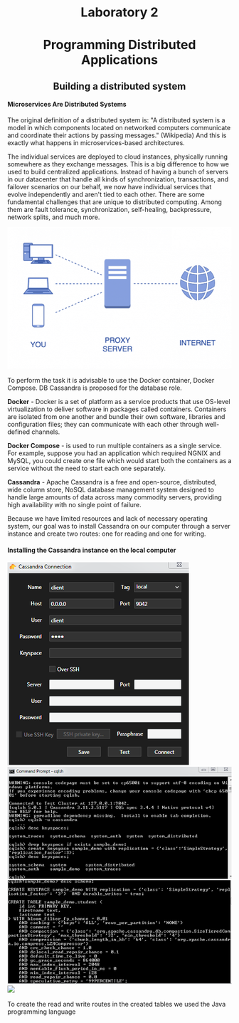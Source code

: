 # <center> Laboratory 2 </center>
# <center> Programming Distributed Applications </center>
## <center> Building a distributed system </center>

#### Microservices Are Distributed Systems
The original definition of a distributed system is: 
"A distributed system is a model in which components 
located on networked computers communicate and coordinate 
their actions by passing messages." (Wikipedia) And this is
exactly what happens in microservices-based architectures.

The individual services are deployed to cloud instances,
physically running somewhere as they exchange messages.
This is a big difference to how we used to build centralized applications. 
Instead of having a bunch of servers in our datacenter that 
handle all kinds of synchronization, transactions, and failover 
scenarios on our behalf, we now have individual services that evolve 
independently and aren't tied to each other. There are some fundamental
challenges that are unique to distributed computing. Among them are fault
tolerance, synchronization, self-healing, backpressure, network splits, and much more.

![](proxy.png)

To perform the task it is advisable to use the Docker container, Docker Compose.
DB Cassandra is proposed for the database role.</br>

**Docker** - Docker is a set of platform as a service products that use
OS-level virtualization to deliver software in packages called containers. 
Containers are isolated from one another and bundle their own software, 
libraries and configuration files; they can communicate with each other through well-defined channels.

**Docker Compose** - is used to run multiple containers as a single service. 
For example, suppose you had an application which required NGNIX and MySQL, 
you could create one file which would start both the containers as a service without the need to start each one separately.

**Cassandra** - Apache Cassandra is a free and open-source, distributed,
wide column store, NoSQL database management system designed to handle large
amounts of data across many commodity servers, providing high availability with no single point of failure. 

Because we have limited resources and lack of necessary operating system, our goal 
was to install Cassandra on our computer through a server instance and create two routes: one for reading and one for writing.

#### Installing the Cassandra instance on the local computer
![](cassandra.png) </br>
![](cassandra1.png) </br>
![](cassandra2.png) </br>
![](cassandra3.png) </br>

To create the read and write routes in the created tables we used the Java programming language
